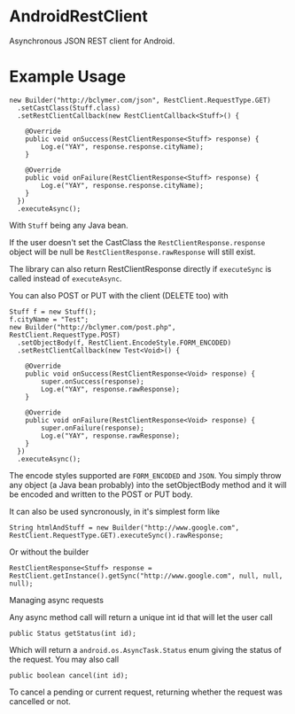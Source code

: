AndroidRestClient
=================
Asynchronous JSON REST client for Android.

Example Usage
=================
```
new Builder("http://bclymer.com/json", RestClient.RequestType.GET)
  .setCastClass(Stuff.class)
  .setRestClientCallback(new RestClientCallback<Stuff>() {
  
  	@Override
  	public void onSuccess(RestClientResponse<Stuff> response) {
  		Log.e("YAY", response.response.cityName);
  	}
  
  	@Override
  	public void onFailure(RestClientResponse<Stuff> response) {
  		Log.e("YAY", response.response.cityName);
  	}
  })
  .executeAsync();
```

With `Stuff` being any Java bean.

If the user doesn't set the CastClass the `RestClientResponse.response` object will be null be `RestClientResponse.rawResponse` will still exist.

The library can also return RestClientResponse<Stuff> directly if `executeSync` is called instead of `executeAsync`.

You can also POST or PUT with the client (DELETE too) with

```
Stuff f = new Stuff();
f.cityName = "Test";
new Builder("http://bclymer.com/post.php", RestClient.RequestType.POST)
  .setObjectBody(f, RestClient.EncodeStyle.FORM_ENCODED)
  .setRestClientCallback(new Test<Void>() {
  
  	@Override
  	public void onSuccess(RestClientResponse<Void> response) {
  		super.onSuccess(response);
  		Log.e("YAY", response.rawResponse);
  	}
  
  	@Override
  	public void onFailure(RestClientResponse<Void> response) {
  		super.onFailure(response);
  		Log.e("YAY", response.rawResponse);
  	}
  })
  .executeAsync();
```

The encode styles supported are `FORM_ENCODED` and `JSON`. You simply throw any object (a Java bean probably) into the setObjectBody method and it will be encoded and written to the POST or PUT body.

It can also be used syncronously, in it's simplest form like
```
String htmlAndStuff = new Builder("http://www.google.com", RestClient.RequestType.GET).executeSync().rawResponse;
```

Or without the builder
```
RestClientResponse<Stuff> response = RestClient.getInstance().getSync("http://www.google.com", null, null, null);
```

Managing async requests

Any async method call will return a unique int id that will let the user call
```
public Status getStatus(int id);
```
Which will return a `android.os.AsyncTask.Status` enum giving the status of the request.
You may also call
```
public boolean cancel(int id);
```
To cancel a pending or current request, returning whether the request was cancelled or not.
